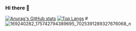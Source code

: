 
### Hi there 👋

<!--
**Warblade7/Warblade7** is a ✨ _special_ ✨ repository because its `README.md` (this file) appears on your GitHub profile.

Here are some ideas to get you started:

- 🔭 I’m currently working on ...
- 🌱 I’m currently learning ...
- 👯 I’m looking to collaborate on ...
- 🤔 I’m looking for help with ...
- 💬 Ask me about ...
- 📫 How to reach me: ...
- 😄 Pronouns: ...
- ⚡ Fun fact: ...
-->
[![Anurag's GitHub stats](https://github-readme-stats.vercel.app/api?username=Warblade7&theme=dracula)](https://github.com/anuraghazra/github-readme-stats)
[![Top Langs](https://github-readme-stats.vercel.app/api/top-langs/?username=Warblade7&layout=compact&theme=dracula)](https://github.com/anuraghazra/github-readme-stats)
#![169240282_175742794389695_7025391289327676068_n](https://user-images.githubusercontent.com/51704221/214467595-7559466a-4a8a-4c50-b83f-eea7b49f9710.jpg)
